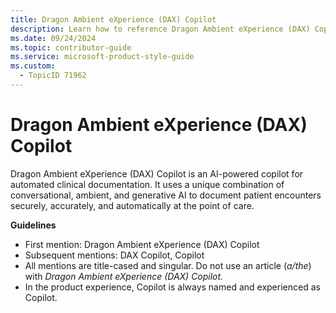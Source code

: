 ```yaml
---
title: Dragon Ambient eXperience (DAX) Copilot
description: Learn how to reference Dragon Ambient eXperience (DAX) Copilot in your documentation. Follow guidelines for consistent usage and ensure clarity in your content.
ms.date: 09/24/2024
ms.topic: contributor-guide
ms.service: microsoft-product-style-guide
ms.custom:
  - TopicID 71962
---
```



# Dragon Ambient eXperience (DAX) Copilot

Dragon Ambient eXperience (DAX) Copilot is an AI-powered copilot for automated clinical documentation. It uses a unique combination of conversational, ambient, and generative AI to document patient encounters securely, accurately, and automatically at the point of care.

**Guidelines**

- First mention: Dragon Ambient eXperience (DAX) Copilot
- Subsequent mentions: DAX Copilot, Copilot
- All mentions are title-cased and singular. Do not use an article (*a/the*) with *Dragon Ambient eXperience (DAX) Copilot.*
- In the product experience, Copilot is always named and experienced as Copilot.


